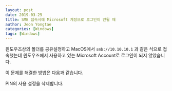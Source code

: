 ```yaml
---
layout: post
date: 2019-03-25
title: SMB 접속시에 Microsoft 계정으로 로그인이 안될 때
author: Jeon Yongtae
categories: [Windows]
tags: [Windows]
---
```


윈도우즈상의 폴더를 공유설정하고 MacOS에서 `smb://10.10.10.1` 과 같은 식으로 접속했는데 윈도우즈에서 사용하고 있는 Microsoft Account로 로그인이 되지 않았습니다.

이 문제를 해결한 방법은 다음과 같습니다.



PIN의 사용 설정을 삭제합니다.

